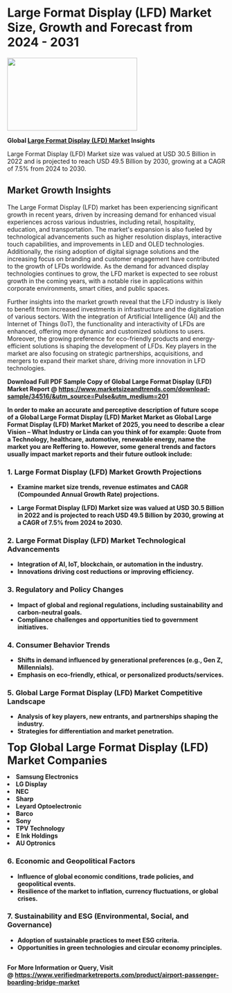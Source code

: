<H1>Large Format Display (LFD) Market Size, Growth and Forecast from 2024 - 2031</H1><img class="aligncenter size-medium wp-image-584254" src="https://thirdeyenews.in/wp-content/uploads/2024/09/Global-Market-Research-300x168.jpeg" alt="" width="300" height="168" /><p><strong>Global&nbsp;<a href="https://www.marketsizeandtrends.com/download-sample/34516/&amp;utm_source=Pulse&amp;utm_medium=201">Large Format Display (LFD) Market</a> Insights</strong></p><p>Large Format Display (LFD) Market size was valued at USD 30.5 Billion in 2022 and is projected to reach USD 49.5 Billion by 2030, growing at a CAGR of 7.5% from 2024 to 2030.</p><p><h2>Market Growth Insights</h2> <p>The Large Format Display (LFD) market has been experiencing significant growth in recent years, driven by increasing demand for enhanced visual experiences across various industries, including retail, hospitality, education, and transportation. The market's expansion is also fueled by technological advancements such as higher resolution displays, interactive touch capabilities, and improvements in LED and OLED technologies. Additionally, the rising adoption of digital signage solutions and the increasing focus on branding and customer engagement have contributed to the growth of LFDs worldwide. As the demand for advanced display technologies continues to grow, the LFD market is expected to see robust growth in the coming years, with a notable rise in applications within corporate environments, smart cities, and public spaces.</p> <p><strong></strong></p> <p>Further insights into the market growth reveal that the LFD industry is likely to benefit from increased investments in infrastructure and the digitalization of various sectors. With the integration of Artificial Intelligence (AI) and the Internet of Things (IoT), the functionality and interactivity of LFDs are enhanced, offering more dynamic and customized solutions to users. Moreover, the growing preference for eco-friendly products and energy-efficient solutions is shaping the development of LFDs. Key players in the market are also focusing on strategic partnerships, acquisitions, and mergers to expand their market share, driving more innovation in LFD technologies.</p> <p><strong></p><p><span class=""><strong>Download Full PDF Sample Copy of Global Large Format Display (LFD) Market Report</strong> @ <a href="https://www.marketsizeandtrends.com/download-sample/34516/&amp;utm_source=Pulse&amp;utm_medium=201" target="_blank">https://www.marketsizeandtrends.com/download-sample/34516/&amp;utm_source=Pulse&amp;utm_medium=201</a></span></p><p>In order to make an accurate and perceptive description of future scope of a Global&nbsp;Large Format Display (LFD) Market Market as Global&nbsp;Large Format Display (LFD) Market Market of 2025, you need to describe a clear Vision &ndash; What Industry or Linda can you think of for example: Quote from a Technology, healthcare, automotive, renewable energy, name the market you are Reffering to. However, some general trends and factors usually impact market reports and their future outlook include:</p><h3>1.&nbsp;<strong>Large Format Display (LFD) Market Growth Projections</strong></h3><ul><li>Examine market size trends, revenue estimates and CAGR (Compounded Annual Growth Rate) projections.</li><li><p>Large Format Display (LFD) Market size was valued at USD 30.5 Billion in 2022 and is projected to reach USD 49.5 Billion by 2030, growing at a CAGR of 7.5% from 2024 to 2030.</p></li></ul><h3>2.&nbsp;<strong>Large Format Display (LFD) Market Technological Advancements</strong></h3><ul><li>Integration of AI, IoT, blockchain, or automation in the industry.</li><li>Innovations driving cost reductions or improving efficiency.</li></ul><h3>3.&nbsp;<strong>Regulatory and Policy Changes</strong></h3><ul><li>Impact of global and regional regulations, including sustainability and carbon-neutral goals.</li><li>Compliance challenges and opportunities tied to government initiatives.</li></ul><h3>4.&nbsp;<strong>Consumer Behavior Trends</strong></h3><ul><li>Shifts in demand influenced by generational preferences (e.g., Gen Z, Millennials).</li><li>Emphasis on eco-friendly, ethical, or personalized products/services.</li></ul><h3>5.&nbsp;<strong>Global Large Format Display (LFD) Market Competitive Landscape</strong></h3><ul><li>Analysis of key players, new entrants, and partnerships shaping the industry.</li><li>Strategies for differentiation and market penetration.</li></ul><p data-pm-slice="1 1 []"><span style="color: inherit; font-family: inherit; font-size: 25px;">Top Global Large Format Display (LFD) Market Companies</span></p><div class="" data-test-id=""><p><li>Samsung Electronics</li><li> LG Display</li><li> NEC</li><li> Sharp</li><li> Leyard Optoelectronic</li><li> Barco</li><li> Sony</li><li> TPV Technology</li><li> E Ink Holdings</li><li> AU Optronics</li></p></div><h3>6.&nbsp;<strong>Economic and Geopolitical Factors</strong></h3><ul><li>Influence of global economic conditions, trade policies, and geopolitical events.</li><li>Resilience of the market to inflation, currency fluctuations, or global crises.</li></ul><h3>7.&nbsp;<strong>Sustainability and ESG (Environmental, Social, and Governance)</strong></h3><ul><li>Adoption of sustainable practices to meet ESG criteria.</li><li>Opportunities in green technologies and circular economy principles.</li></ul><h2><strong style="font-size: 14px;">For More Information or Query, Visit @&nbsp;</strong><a style="background-color: #ffffff; font-size: 14px;" href="https://www.marketsizeandtrends.com/report/large-format-display-lfd-market/" target="_blank">https://www.verifiedmarketreports.com/product/airport-passenger-boarding-bridge-market</a></h2>
